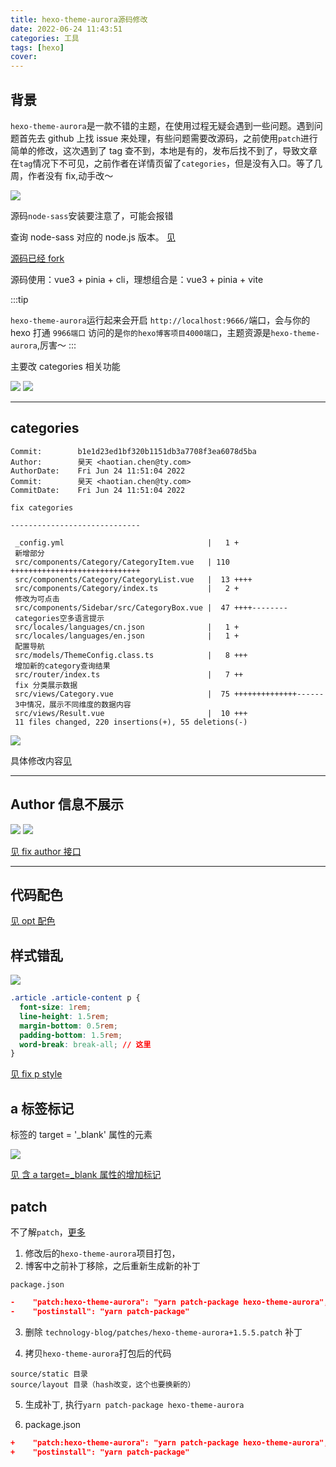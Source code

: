 ```yaml
---
title: hexo-theme-aurora源码修改
date: 2022-06-24 11:43:51
categories: 工具
tags: [hexo]
cover:
---
```


## 背景

`hexo-theme-aurora`是一款不错的主题，在使用过程无疑会遇到一些问题。遇到问题首先去 github 上找 issue 来处理，有些问题需要改源码，之前使用`patch`进行简单的修改，这次遇到了 tag 查不到，本地是有的，发布后找不到了，导致文章在`tag`情况下不可见，之前作者在详情页留了`categories`，但是没有入口。等了几周，作者没有 fix,动手改～

<img src="http://t-blog-images.aijs.top/img/20220624114614.webp" />

源码`node-sass`安装要注意了，可能会报错

查询 node-sass 对应的 node.js 版本。
<a href="https://github.com/sass/node-sass/releases?page=1#:~:text=Compare-,v5.0.0,-Breaking%20changes" target="_blank" >见</a>

<a href="https://github.com/841660202/hexo-theme-aurora" target="_blank" >源码已经 fork</a>

源码使用：vue3 + pinia + cli，理想组合是：vue3 + pinia + vite

:::tip

`hexo-theme-aurora`运行起来会开启 `http://localhost:9666/`端口，会与你的 hexo 打通 `9966端口` 访问的是`你的hexo博客项目4000端口`，主题资源是`hexo-theme-aurora`,厉害～
:::

主要改 categories 相关功能

<img src="http://t-blog-images.aijs.top/img/20220624112340.webp" />
<img src="http://t-blog-images.aijs.top/img/20220624112640.webp" />

<hr/>

## categories

```log
Commit:        b1e1d23ed1bf320b1151db3a7708f3ea6078d5ba
Author:        昊天 <haotian.chen@ty.com>
AuthorDate:    Fri Jun 24 11:51:04 2022
Commit:        昊天 <haotian.chen@ty.com>
CommitDate:    Fri Jun 24 11:51:04 2022

fix categories

-----------------------------

 _config.yml                                |   1 +
 新增部分
 src/components/Category/CategoryItem.vue   | 110 +++++++++++++++++++++++++++++
 src/components/Category/CategoryList.vue   |  13 ++++
 src/components/Category/index.ts           |   2 +
 修改为可点击
 src/components/Sidebar/src/CategoryBox.vue |  47 ++++--------
 categories空多语言提示
 src/locales/languages/cn.json              |   1 +
 src/locales/languages/en.json              |   1 +
 配置导航
 src/models/ThemeConfig.class.ts            |   8 +++
 增加新的category查询结果
 src/router/index.ts                        |   7 ++
 fix 分类展示数据
 src/views/Category.vue                     |  75 ++++++++++++++------
 3中情况，展示不同维度的数据内容
 src/views/Result.vue                       |  10 +++
 11 files changed, 220 insertions(+), 55 deletions(-)

```

<img src="http://t-blog-images.aijs.top/img/20220624120506.webp" />

具体修改内容<a href="https://github.com/841660202/hexo-theme-aurora/commit/b1e1d23ed1bf320b1151db3a7708f3ea6078d5ba" target="_blank" >见</a>

<hr/>

## Author 信息不展示

<img src="http://t-blog-images.aijs.top/img/20220624140553.webp" />
<img src="http://t-blog-images.aijs.top/img/20220624140458.webp" />

<a href="https://github.com/auroral-ui/hexo-theme-aurora/commit/e46b36250fa424993e8b0548b37bd0cecf2f0b60" target="_blank" >见 fix author 接口</a>

<hr/>

## 代码配色

<a href="https://github.com/auroral-ui/hexo-theme-aurora/commit/6aa84b720220d70242f8ef763e095ef6a9d06d5c" target="_blank" >见 opt 配色</a>

## 样式错乱

<img src="http://t-blog-images.aijs.top/img/20220624141103.webp" />

```css
.article .article-content p {
  font-size: 1rem;
  line-height: 1.5rem;
  margin-bottom: 0.5rem;
  padding-bottom: 1.5rem;
  word-break: break-all; // 这里
}
```

<a href="https://github.com/auroral-ui/hexo-theme-aurora/commit/0af1a5a33b6665adbc0038f6310bc07b823698ec" target="_blank" >见 fix p style</a>

## a 标签标记

标签的 target = '\_blank' 属性的元素

<img src="http://t-blog-images.aijs.top/img/20220624141924.webp" />

<a href="https://github.com/auroral-ui/hexo-theme-aurora/commit/7cce635a6cc89e81af0fc934d1cc45265a5a19be" target="_blank" >见 含 a target=\_blank 属性的增加标记</a>

## patch

不了解`patch`，<a href="http://v.aijs.top/post/2022-06-09patch-package" target="_blank" >更多</a>

1. 修改后的`hexo-theme-aurora`项目打包，
2. 博客中之前补丁移除，之后重新生成新的补丁

`package.json`

```json
-    "patch:hexo-theme-aurora": "yarn patch-package hexo-theme-aurora",
-    "postinstall": "yarn patch-package"
```

3. 删除 `technology-blog/patches/hexo-theme-aurora+1.5.5.patch` 补丁

4. 拷贝`hexo-theme-aurora`打包后的代码 

```
source/static 目录
source/layout 目录（hash改变，这个也要换新的）

```

5. 生成补丁, 执行`yarn patch-package hexo-theme-aurora` 

6. package.json

```json
+    "patch:hexo-theme-aurora": "yarn patch-package hexo-theme-aurora",
+    "postinstall": "yarn patch-package"
```
